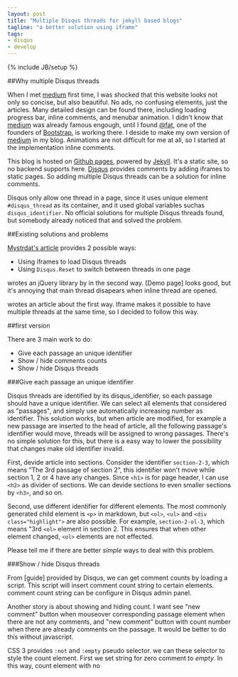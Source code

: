 ```yaml
---
layout: post
title: "Multiple Disqus threads for jekyll based blogs"
tagline: "a better solution using iframe"
tags:
- disqus
- develop
---
```

{% include JB/setup %}

##Why multiple Disqus threads

When I met [medium](//medium.com) first time, I was shocked that this website looks not only so concise, but also beautiful. No ads, no confusing elements, just the articles. Many detailed design can be found there, including loading progress bar, inline comments, and menubar animation. I didn't know that [medium](//medium.com) was already famous engough, until I found [@fat](https://github.com/fat), one of the founders of [Bootstrap](https://github.com/twbs/bootstrap), is working there. I deside to make my own version of [medium](//medium.com) in my blog. Animations are not difficult for me at all, so I started at the implementation inline comments.

This blog is hosted on [Github pages](http://pages.github.com/), powered by [Jekyll](http://jekyllrb.com/). It's a static site, so no backend supports here. [Disqus](http://disqus.com) provides comments by adding iframes to static pages. So adding multiple Disqus threads can be a solution for inline comments.

Disqus only allow one thread in a page, since it uses unique element `#disqus_thread` as its container, and it used global variables suchas `disqus_identifier`. No official solutions for multiple Disqus threads found, but somebody already noticed that and solved the problem.

##Existing solutions and problems

[Mystrdat's article][1] provides 2 possible ways:

* Using iframes to load Disqus threads
* Using `Disqus.Reset` to switch between threads in one page

wrotes an jQuery library by in the second way. [Demo page] looks good, but it's annoying that main thread disapears when inline thread are opened.

wrotes an article about the first way. Iframe makes it possible to have multiple threads at the same time, so I decided to follow this way.

##first version

There are 3 main work to do:

* Give each passage an unique identifier
* Show / hide comments counts
* Show / hide Disqus threads

###Give each passage an unique identifier

Disqus threads are identified by its disqus_identifier, so each passage should have a unique identifier. We can select all elements that considered as "passages", and simply use automatically increasing number as identifier. This solution works, but when article are modified, for example a new passage are inserted to the head of article, all the following passage's identifier would move, threads will be assigned to wrong passages. There's no simple solution for this, but there is a easy way to lower the possibility that changes make old identifier invalid.

First, devide article into sections. Consider the identifier `section-2-3`, which means "The 3rd passage of section 2", this identifier won't move while section 1, 2 or 4 have any changes. Since `<h1>` is for page header, I can use `<h2>` as divider of sections. We can devide sections to even smaller sections by `<h3>`, and so on.

Second, use different identifier for different elements. The most commonly generated child element is `<p>` in markdown, but `<ol>`, `<ul>` and `<div class="highlight">` are also possible. For example, `section-2-ol-3`, which means "3rd `<ol>` element in section 2. This ensures that when other element changed, `<ol>` elements are not effected.

Please tell me if there are better *simple* ways to deal with this problem.

###Show / hide Disqus threads

From [guide] provided by Disqus, we can get comment counts by loading a script. This script will insert comment count string to certain elements. comment count string can be configure in Disqus admin panel.

Another story is about showing and hiding count. I want see "new comment" button when mouseover corresponding passage element when there are not any comments, and "new comment" button with count number when there are already comments on the passage. It would be better to do this without javascript.

CSS 3 provides `:not` and `:empty` pseudo selector. we can these selector to style the count element. First we set string for zero comment to *empty*. In this way, count element with no

[1]: http://mystrd.at/articles/multiple-disqus-threads-on-one-page/
